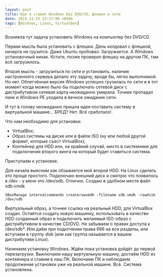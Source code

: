 ```yaml
---
layout: post
title: Как я ставил Windows без DVD/CD, флешки и сети
date: 2015-11-25 15:17:00 +0500
tags: [Windows, Linux, VirtualBox]
---
```

Возникла тут задача установить Windows на компьютер без DVD/CD.

Первая мысль была установить с флешки. День колдовал с флешкой, ничерта не грузится. Даже Ubuntu пробовал. Загружается. А Windows установочный никак. Кстати, позже проверил флешку на другом ПК, там всё загрузилось.

Вторая мысль - загрузиться по сети и установить. наличие настроенного сервера делало эту задачу, вроде бы, легко выполнимой. Но нет. Облегчённая версия Windows успешно грузилась по сети и в тот момент когда можно было бы подключать сетевой диск с дистрибутивом сетевая карта неожиданно умирала. Точнее пропадал линк и Windows PE уходила в вечное ожидание сети.

И тут в голову неожиданно пришла идея поставить систему в виртуальной машине... БРЕД? Нет. Всё сработало!.

Что нам необходимо для установки:
* VirtualBox;
* Образ системы на диске или в файле ISO (ну или любой другой формат, которые съест VirtualBox);
* Контейнер для HDD или, на крайний случай, место в системнике для подключения второго винта на который будет ставиться система.

Приступаем к установке.

Для начала выясним как обзывается мой второй HDD. На Linux сделать это проще простого. Подключаю внешний диск и смотрю что появилось в /dev - у меня это /dev/sdb. Отлично. Создаю в удобном месте файл sdb.vmdk

```
VBoxManage internalcommands createrawvmdk -filename sdb.vmdk -rawdisk /dev/sdb
```
Виртуальный образ, а точнее ссылка на реальный HDD, для VirtualBox создан. Остаётся создать новую машинку, использовать в качестве HDD созданный образ и подключить желаемый ISO-образ с дистрибутивом в качестве CD/DVD. Не забываем о правах доступа к /dev/sdb*. Или даём при подклчении права 666 на все разделы, или вступаем в группу disk (или как группа называется в вашем дистрибутиве Linux).

Начинаем установку Windows. Ждём пока установка дойдёт до первой перезагрузки. Выключаем нашу виртуальную машину, достаём HDD из контейнера и ставим в наш ПК. Включаем ПК и наблюдаем продолжение установки уже на реальной машине. Всё. Система установлена.
